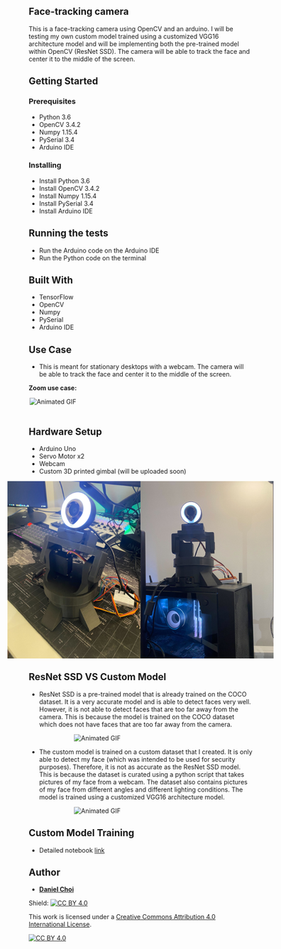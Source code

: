 ## Face-tracking camera

This is a face-tracking camera using OpenCV and an arduino. I will be testing my own custom model trained using a customized VGG16 architecture model and will be implementing both the pre-trained model within OpenCV (ResNet SSD). The camera will be able to track the face and center it to the middle of the screen.

## Getting Started

### Prerequisites

- Python 3.6
- OpenCV 3.4.2
- Numpy 1.15.4
- PySerial 3.4
- Arduino IDE

### Installing

- Install Python 3.6
- Install OpenCV 3.4.2
- Install Numpy 1.15.4
- Install PySerial 3.4
- Install Arduino IDE

## Running the tests

- Run the Arduino code on the Arduino IDE
- Run the Python code on the terminal

## Built With

- TensorFlow
- OpenCV
- Numpy
- PySerial
- Arduino IDE

## Use Case

- This is meant for stationary desktops with a webcam. The camera will be able to track the face and center it to the middle of the screen.

**Zoom use case:**
&nbsp;&nbsp;&nbsp;&nbsp;&nbsp;&nbsp;&nbsp;&nbsp;&nbsp;&nbsp;&nbsp;&nbsp;&nbsp;&nbsp;
<div style="display: flex; justify-content: center;">
  <img src="./pictures/zoom.gif" alt="Animated GIF" width="500">
</div>
&nbsp;&nbsp;&nbsp;&nbsp;&nbsp;&nbsp;&nbsp;&nbsp;&nbsp;&nbsp;&nbsp;&nbsp;&nbsp;&nbsp;

## Hardware Setup

- Arduino Uno
- Servo Motor x2
- Webcam
- Custom 3D printed gimbal (will be uploaded soon)

<div style="display: flex; justify-content: center;">
  <img src="./pictures/Hardware1.jpg" alt="Image" width="300">
  <img src="./pictures/Hardware.jpg" alt="Image" width="300">
</div>

## ResNet SSD VS Custom Model

- ResNet SSD is a pre-trained model that is already trained on the COCO dataset. It is a very accurate model and is able to detect faces very well. However, it is not able to detect faces that are too far away from the camera. This is because the model is trained on the COCO dataset which does not have faces that are too far away from the camera.
<div style="display: flex; justify-content: center;">
  <img src="./pictures/resnet.gif" alt="Animated GIF" width="300">
</div>

- The custom model is trained on a custom dataset that I created. It is only able to detect my face (which was intended to be used for security purposes). Therefore, it is not as accurate as the ResNet SSD model. This is because the dataset is curated using a python script that takes pictures of my face from a webcam. The dataset also contains pictures of my face from different angles and different lighting conditions. The model is trained using a customized VGG16 architecture model. 

<div style="display: flex; justify-content: center;">
  <img src="./pictures/custom.gif" alt="Animated GIF" width="300">
</div>

## Custom Model Training

- Detailed notebook [link](ObjectDetection_FaceTracking.ipynb)

## Author

- [**Daniel Choi**](https://github.com/jeongwoongc)

Shield: [![CC BY 4.0][cc-by-shield]][cc-by]

This work is licensed under a
[Creative Commons Attribution 4.0 International License][cc-by].

[![CC BY 4.0][cc-by-image]][cc-by]

[cc-by]: http://creativecommons.org/licenses/by/4.0/
[cc-by-image]: https://i.creativecommons.org/l/by/4.0/88x31.png
[cc-by-shield]: https://img.shields.io/badge/License-CC%20BY%204.0-lightgrey.svg